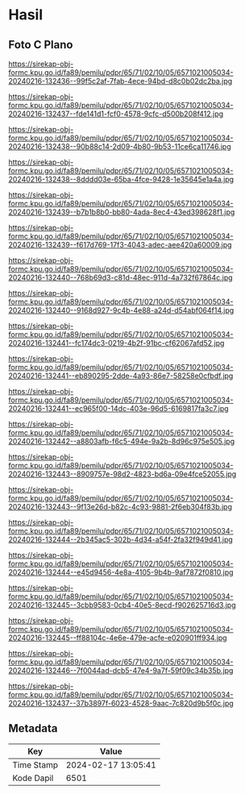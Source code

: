 # Hasil

## Foto C Plano

https://sirekap-obj-formc.kpu.go.id/fa89/pemilu/pdpr/65/71/02/10/05/6571021005034-20240216-132436--99f5c2af-7fab-4ece-94bd-d8c0b02dc2ba.jpg

https://sirekap-obj-formc.kpu.go.id/fa89/pemilu/pdpr/65/71/02/10/05/6571021005034-20240216-132437--fde141d1-fcf0-4578-9cfc-d500b208f412.jpg

https://sirekap-obj-formc.kpu.go.id/fa89/pemilu/pdpr/65/71/02/10/05/6571021005034-20240216-132438--90b88c14-2d09-4b80-9b53-11ce6ca11746.jpg

https://sirekap-obj-formc.kpu.go.id/fa89/pemilu/pdpr/65/71/02/10/05/6571021005034-20240216-132438--8dddd03e-65ba-4fce-9428-1e35645e1a4a.jpg

https://sirekap-obj-formc.kpu.go.id/fa89/pemilu/pdpr/65/71/02/10/05/6571021005034-20240216-132439--b7b1b8b0-bb80-4ada-8ec4-43ed398628f1.jpg

https://sirekap-obj-formc.kpu.go.id/fa89/pemilu/pdpr/65/71/02/10/05/6571021005034-20240216-132439--f617d769-17f3-4043-adec-aee420a60009.jpg

https://sirekap-obj-formc.kpu.go.id/fa89/pemilu/pdpr/65/71/02/10/05/6571021005034-20240216-132440--768b69d3-c81d-48ec-911d-4a732f67864c.jpg

https://sirekap-obj-formc.kpu.go.id/fa89/pemilu/pdpr/65/71/02/10/05/6571021005034-20240216-132440--9168d927-9c4b-4e88-a24d-d54abf064f14.jpg

https://sirekap-obj-formc.kpu.go.id/fa89/pemilu/pdpr/65/71/02/10/05/6571021005034-20240216-132441--fc174dc3-0219-4b2f-91bc-cf62067afd52.jpg

https://sirekap-obj-formc.kpu.go.id/fa89/pemilu/pdpr/65/71/02/10/05/6571021005034-20240216-132441--eb890295-2dde-4a93-86e7-58258e0cfbdf.jpg

https://sirekap-obj-formc.kpu.go.id/fa89/pemilu/pdpr/65/71/02/10/05/6571021005034-20240216-132441--ec965f00-14dc-403e-96d5-6169817fa3c7.jpg

https://sirekap-obj-formc.kpu.go.id/fa89/pemilu/pdpr/65/71/02/10/05/6571021005034-20240216-132442--a8803afb-f6c5-494e-9a2b-8d96c975e505.jpg

https://sirekap-obj-formc.kpu.go.id/fa89/pemilu/pdpr/65/71/02/10/05/6571021005034-20240216-132443--8909757e-98d2-4823-bd6a-09e4fce52055.jpg

https://sirekap-obj-formc.kpu.go.id/fa89/pemilu/pdpr/65/71/02/10/05/6571021005034-20240216-132443--9f13e26d-b82c-4c93-9881-2f6eb304f83b.jpg

https://sirekap-obj-formc.kpu.go.id/fa89/pemilu/pdpr/65/71/02/10/05/6571021005034-20240216-132444--2b345ac5-302b-4d34-a54f-2fa32f949d41.jpg

https://sirekap-obj-formc.kpu.go.id/fa89/pemilu/pdpr/65/71/02/10/05/6571021005034-20240216-132444--e45d9456-4e8a-4105-9b4b-9af7872f0810.jpg

https://sirekap-obj-formc.kpu.go.id/fa89/pemilu/pdpr/65/71/02/10/05/6571021005034-20240216-132445--3cbb9583-0cb4-40e5-8ecd-f902625716d3.jpg

https://sirekap-obj-formc.kpu.go.id/fa89/pemilu/pdpr/65/71/02/10/05/6571021005034-20240216-132445--ff88104c-4e6e-479e-acfe-e020901ff934.jpg

https://sirekap-obj-formc.kpu.go.id/fa89/pemilu/pdpr/65/71/02/10/05/6571021005034-20240216-132446--7f0044ad-dcb5-47e4-9a7f-59f09c34b35b.jpg

https://sirekap-obj-formc.kpu.go.id/fa89/pemilu/pdpr/65/71/02/10/05/6571021005034-20240216-132437--37b3897f-6023-4528-9aac-7c820d9b5f0c.jpg


## Metadata

| Key        | Value               |
| ---------- | ------------------- |
| Time Stamp | 2024-02-17 13:05:41 |
| Kode Dapil | 6501                |



